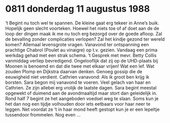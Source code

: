 # 0811 donderdag 11 augustus 1988
‘t Begint nu toch wel te spannen. De kleine gaat erg tekeer in Anne’s buik. Hopelijk geen slecht voorteken. Hoewel het niets toe of af doet aan de de loop der dingen maak ik me nu toch erg bezorgd over de goede afloop. Zal de bevalling zonder complicaties verlopen? Zal het kindje gezond ter wereld komen? Allemaal levensgrote vragen. Vanavond ter ontspanning een prachtige Chabrol (Poulet au vinaigre) op t.v. gezien. Vandaag een prima werkdag gehad met een strak schema. ‘t Gesprek met mevr. Betty Collis vanmiddag verliep bevredigend. Ongelooflijk dat zij op de UHD-plaats bij Moonen is benoemd en dat die twee met elkaar vrijen! Wat een lef. Wat zouden Plomp en Dijkstra daarvan denken. Genoeg gossip die de eeuwigheid niet verdient. Cathrien vanavond: Als ik groot ben krijg ik borsten. Sara begon mij vanavond te voeren. Veel gelach van haar en Cathrien. Ze zijn allebei erg vrolijk de laatste dagen. Sara begint meestal opgewekt of duimend aan de avondmaaltijd maar stort dan geleidelijk in. Rond half 7 begint ze het aangeboden voedsel weg te slaan. Soms kun je het dan nog een tijdje volhouden door iets eetbaars voor haar neer te leggen. Net voordat ze ‘t in haar mond heeft gestopt kun je er een lepeltje tussendoor frommelen. Nog even … 
